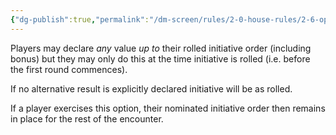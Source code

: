 ```yaml
---
{"dg-publish":true,"permalink":"/dm-screen/rules/2-0-house-rules/2-6-option-to-decrease-initiative-roll/"}
---
```


Players may declare *any* value *up to* their rolled initiative order (including bonus) but they may only do this at the time initiative is rolled (i.e. before the first round commences).

If no alternative result is explicitly declared initiative will be as rolled.

If a player exercises this option, their nominated initiative order then remains in place for the rest of the encounter.